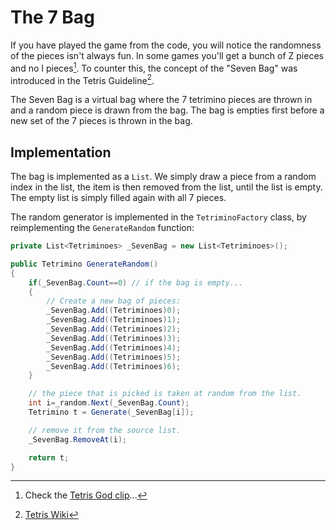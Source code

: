 # The 7 Bag
If you have played the game from the code, you will notice the randomness of the pieces isn't always fun. In some games you'll get a bunch of Z pieces and no I pieces[^1]. To counter this, the concept of the "Seven Bag" was introduced in the Tetris Guideline[^2].

The Seven Bag is a virtual bag where the 7 tetrimino pieces are thrown in and a random piece is drawn from the bag. The bag is empties first before a new set of the 7 pieces is thrown in the bag. 

## Implementation
The bag is implemented as a `List`. We simply draw a piece from a random index in the list, the item is then removed from the list, until the list is empty. The empty list is simply filled again with all 7 pieces.

The random generator is implemented in the `TetriminoFactory` class, by reimplementing the `GenerateRandom` function:
```csharp
private List<Tetriminoes> _SevenBag = new List<Tetriminoes>();

public Tetrimino GenerateRandom()
{
    if(_SevenBag.Count==0) // if the bag is empty...
    {
        // Create a new bag of pieces:
        _SevenBag.Add((Tetriminoes)0);
        _SevenBag.Add((Tetriminoes)1);
        _SevenBag.Add((Tetriminoes)2);
        _SevenBag.Add((Tetriminoes)3);
        _SevenBag.Add((Tetriminoes)4);
        _SevenBag.Add((Tetriminoes)5);
        _SevenBag.Add((Tetriminoes)6);
    }

    // the piece that is picked is taken at random from the list.
    int i=_random.Next(_SevenBag.Count);
    Tetrimino t = Generate(_SevenBag[i]);

    // remove it from the source list.
    _SevenBag.RemoveAt(i);

    return t;
}
```

[^1]: Check the [Tetris God clip](https://www.youtube.com/watch?v=Alw5hs0chj0)...
[^2]: [Tetris Wiki](https://tetris.wiki/Random_Generator)